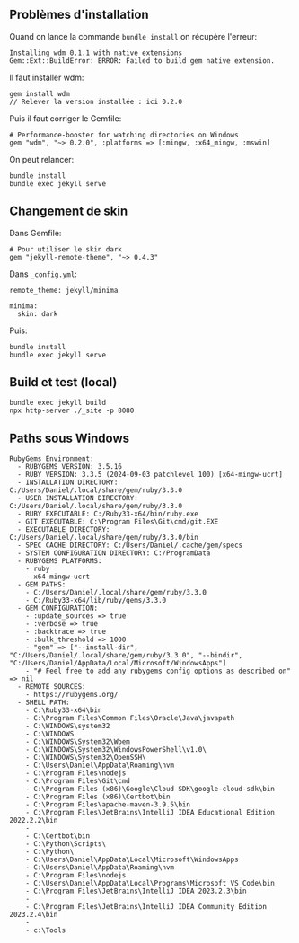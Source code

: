 ## Problèmes d'installation
Quand on lance la commande `bundle install` on récupère l'erreur:

    Installing wdm 0.1.1 with native extensions
    Gem::Ext::BuildError: ERROR: Failed to build gem native extension.

Il faut installer wdm:

    gem install wdm
    // Relever la version installée : ici 0.2.0

Puis il faut corriger le Gemfile:

    # Performance-booster for watching directories on Windows
    gem "wdm", "~> 0.2.0", :platforms => [:mingw, :x64_mingw, :mswin]

On peut relancer:

    bundle install
    bundle exec jekyll serve

## Changement de skin
Dans Gemfile:

    # Pour utiliser le skin dark
    gem "jekyll-remote-theme", "~> 0.4.3"

Dans `_config.yml`:

    remote_theme: jekyll/minima
    
    minima:
      skin: dark

Puis:

    bundle install
    bundle exec jekyll serve

## Build et test (local)

    bundle exec jekyll build
    npx http-server ./_site -p 8080

## Paths sous Windows

    RubyGems Environment:
      - RUBYGEMS VERSION: 3.5.16
      - RUBY VERSION: 3.3.5 (2024-09-03 patchlevel 100) [x64-mingw-ucrt]
      - INSTALLATION DIRECTORY: C:/Users/Daniel/.local/share/gem/ruby/3.3.0
      - USER INSTALLATION DIRECTORY: C:/Users/Daniel/.local/share/gem/ruby/3.3.0
      - RUBY EXECUTABLE: C:/Ruby33-x64/bin/ruby.exe
      - GIT EXECUTABLE: C:\Program Files\Git\cmd/git.EXE
      - EXECUTABLE DIRECTORY: C:/Users/Daniel/.local/share/gem/ruby/3.3.0/bin
      - SPEC CACHE DIRECTORY: C:/Users/Daniel/.cache/gem/specs
      - SYSTEM CONFIGURATION DIRECTORY: C:/ProgramData
      - RUBYGEMS PLATFORMS:
        - ruby
        - x64-mingw-ucrt
      - GEM PATHS:
        - C:/Users/Daniel/.local/share/gem/ruby/3.3.0
        - C:/Ruby33-x64/lib/ruby/gems/3.3.0
      - GEM CONFIGURATION:
        - :update_sources => true
        - :verbose => true
        - :backtrace => true
        - :bulk_threshold => 1000
        - "gem" => ["--install-dir", "C:/Users/Daniel/.local/share/gem/ruby/3.3.0", "--bindir", "C:/Users/Daniel/AppData/Local/Microsoft/WindowsApps"]
        - "# Feel free to add any rubygems config options as described on" => nil
      - REMOTE SOURCES:
        - https://rubygems.org/
      - SHELL PATH:
        - C:\Ruby33-x64\bin
        - C:\Program Files\Common Files\Oracle\Java\javapath
        - C:\WINDOWS\system32
        - C:\WINDOWS
        - C:\WINDOWS\System32\Wbem
        - C:\WINDOWS\System32\WindowsPowerShell\v1.0\
        - C:\WINDOWS\System32\OpenSSH\
        - C:\Users\Daniel\AppData\Roaming\nvm
        - C:\Program Files\nodejs
        - C:\Program Files\Git\cmd
        - C:\Program Files (x86)\Google\Cloud SDK\google-cloud-sdk\bin
        - C:\Program Files (x86)\Certbot\bin
        - C:\Program Files\apache-maven-3.9.5\bin
        - C:\Program Files\JetBrains\IntelliJ IDEA Educational Edition 2022.2.2\bin
        -
        - C:\Certbot\bin
        - C:\Python\Scripts\
        - C:\Python\
        - C:\Users\Daniel\AppData\Local\Microsoft\WindowsApps
        - C:\Users\Daniel\AppData\Roaming\nvm
        - C:\Program Files\nodejs
        - C:\Users\Daniel\AppData\Local\Programs\Microsoft VS Code\bin
        - C:\Program Files\JetBrains\IntelliJ IDEA 2023.2.3\bin
        -
        - C:\Program Files\JetBrains\IntelliJ IDEA Community Edition 2023.2.4\bin
        -
        - c:\Tools
